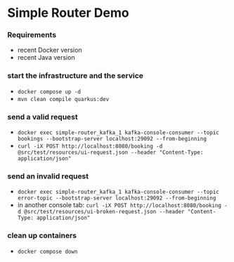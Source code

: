 # Simple Router Demo

### Requirements
- recent Docker version
- recent Java version

### start the infrastructure and the service
- `docker compose up -d`
- `mvn clean compile quarkus:dev`

### send a valid request
- `docker exec simple-router_kafka_1 kafka-console-consumer --topic bookings --bootstrap-server localhost:29092 --from-beginning`
- `curl -iX POST http://localhost:8080/booking -d @src/test/resources/ui-request.json --header "Content-Type: application/json"`

### send an invalid request
- `docker exec simple-router_kafka_1 kafka-console-consumer --topic error-topic --bootstrap-server localhost:29092 --from-beginning`
- in another console tab: `curl -iX POST http://localhost:8080/booking -d @src/test/resources/ui-broken-request.json --header "Content-Type: application/json"`

### clean up containers
- `docker compose down`
